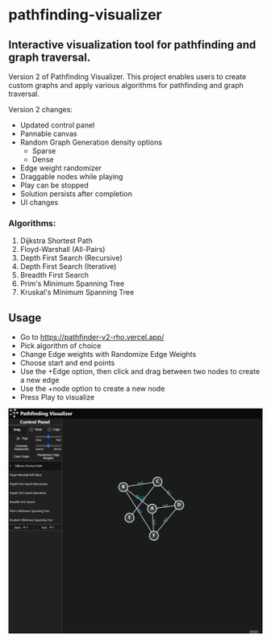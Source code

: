 # pathfinding-visualizer

## Interactive visualization tool for pathfinding and graph traversal.

Version 2 of Pathfinding Visualizer. This project enables users to create custom graphs and apply various algorithms for pathfinding and graph traversal.

Version 2 changes:

- Updated control panel
- Pannable canvas
- Random Graph Generation density options
  - Sparse
  - Dense
- Edge weight randomizer
- Draggable nodes while playing
- Play can be stopped
- Solution persists after completion
- UI changes

### Algorithms:

1. Dijkstra Shortest Path
2. Floyd-Warshall (All-Pairs)
3. Depth First Search (Recursive)
4. Depth First Search (Iterative)
5. Breadth First Search
6. Prim's Minimum Spanning Tree
7. Kruskal's Minimum Spanning Tree

## Usage

- Go to https://pathfinder-v2-rho.vercel.app/
- Pick algorithm of choice
- Change Edge weights with Randomize Edge Weights
- Choose start and end points
- Use the +Edge option, then click and drag between two nodes to create a new edge
- Use the +node option to create a new node
- Press Play to visualize

<img src='walkthrough.gif' title='preview' width='' alt='walkthrough' />
